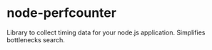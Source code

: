node-perfcounter
================

Library to collect timing data for your node.js application. Simplifies bottlenecks search.
